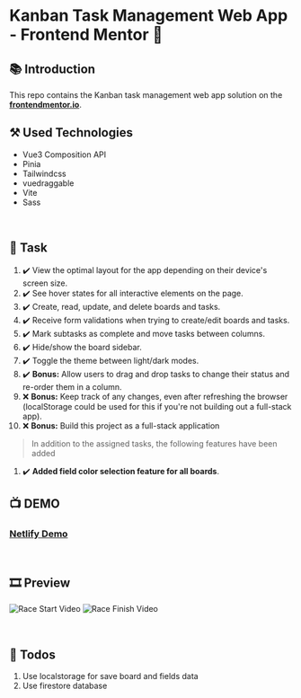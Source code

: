 # **Kanban Task Management Web App - Frontend Mentor** :notebook_with_decorative_cover:


## :books: **Introduction** 


This repo contains the Kanban task management web app solution on the **[frontendmentor.io](https://www.frontendmentor.io/challenges/kanban-task-management-web-app-wgQLt-HlbB "Frontend Mentor")**.


## :hammer_and_pick: **Used Technologies** 
- Vue3 Composition API
- Pinia
- Tailwindcss
- vuedraggable
- Vite
- Sass
<br>

## :briefcase: **Task**


1. :heavy_check_mark: View the optimal layout for the app depending on their device's screen size.
2. :heavy_check_mark: See hover states for all interactive elements on the page.
3. :heavy_check_mark: Create, read, update, and delete boards and tasks.
4. :heavy_check_mark: Receive form validations when trying to create/edit boards and tasks.
5. :heavy_check_mark: Mark subtasks as complete and move tasks between columns.
6. :heavy_check_mark: Hide/show the board sidebar.
7. :heavy_check_mark: Toggle the theme between light/dark modes.
8. :heavy_check_mark: **Bonus:** Allow users to drag and drop tasks to change their status and re-order them in a column.
9. :x: **Bonus:** Keep track of any changes, even after refreshing the browser (localStorage could be used for this if you're not building out a full-stack app).
10. :x: **Bonus:** Build this project as a full-stack application

> In addition to the assigned tasks, the following features have been added 

1. :heavy_check_mark: **Added field color selection feature for all boards**.


## :tv: **DEMO**

### [Netlify Demo](https://horse-racing-vue.netlify.app/)

<br>

## :film_strip: **Preview**

![Race Start Video](/src//assets/readme-img/gif-1.gif "Gif-1")
![Race Finish Video](/src//assets/readme-img/gif-2.gif "Gif-2")

<br>

## :memo: **Todos**

1. Use localstorage for save board and fields data
2.  Use firestore database